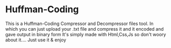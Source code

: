 # Huffman-Coding
This is a Huffman-Coding Compressor and Decompressor files tool.
In which you can just upload your .txt file and compress it
and it encoded and gave output in binary form 
It's simply made with Html,Css,Js so don't woory about it....
Just use it & enjoy
